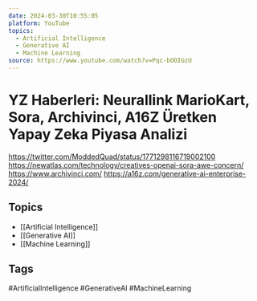 ```yaml
---
date: 2024-03-30T10:55:05
platform: YouTube
topics:
  - Artificial Intelligence
  - Generative AI
  - Machine Learning
source: https://www.youtube.com/watch?v=Pqc-bOOIGzU
---
```

# YZ Haberleri: Neurallink MarioKart, Sora, Archivinci, A16Z Üretken Yapay Zeka Piyasa Analizi

https://twitter.com/ModdedQuad/status/1771298116719002100
https://newatlas.com/technology/creatives-openai-sora-awe-concern/
https://www.archivinci.com/
https://a16z.com/generative-ai-enterprise-2024/

## Topics
- [[Artificial Intelligence]]
- [[Generative AI]]
- [[Machine Learning]]

## Tags
#ArtificialIntelligence #GenerativeAI #MachineLearning